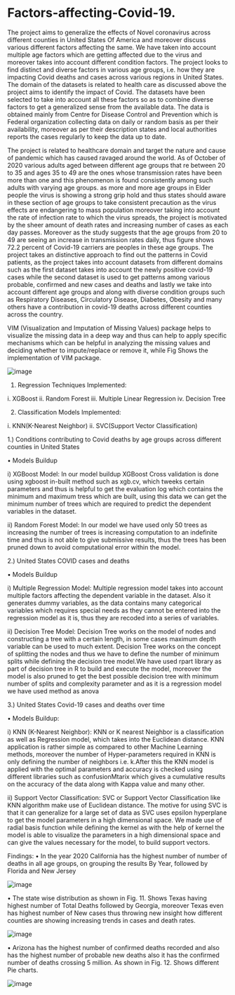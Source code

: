 # Factors-affecting-Covid-19.

The project aims to generalize the effects of Novel coronavirus across different counties in United States Of America and moreover discuss various different factors affecting the same. We have taken into account multiple age factors which are getting affected due to the virus and moreover takes into account different condition factors.
The project looks to find distinct and diverse factors in various age groups, i.e. how they are impacting Covid deaths and cases across various regions in United States. The domain of the datasets is related to health care as discussed above the project aims to identify the impact of Covid. The datasets have been selected to take into account all these factors so as to combine diverse factors to get a generalized sense from the available data. The data is obtained mainly from Centre for Disease Control and Prevention which is Federal organization collecting data on daily or random basis as per their availability, moreover as per their description states and local authorities reports the cases regularly to keep the data up to date.


The project is related to healthcare domain and target the nature and cause of pandemic which has caused ravaged around the world. As of October of 2020 various adults aged between different age groups that re between 20 to 35 and ages 35 to 49 are the ones whose transmission rates have been more than one and this phenomenon is found consistently among such adults with varying age groups. as more and more age groups in Elder people the virus is showing a strong grip hold and thus states should aware in these section of age groups to take consistent precaution as the virus effects are endangering to mass population moreover taking into account the rate of infection rate to which the virus spreads, the project is motivated by the sheer amount of death rates and increasing number of cases as each day passes. Moreover as the study suggests that the age groups from 20 to 49 are seeing an increase in transmission rates daily, thus figure shows 72.2 percent of Covid-19 carriers are peoples in these age groups.
The project takes an distinctive approach to find out the patterns in Covid patients, as the project takes into account datasets from different domains such as the first dataset takes into account the newly positive covid-19 cases while the second dataset is used to get patterns among various probable, confirmed and new cases and deaths and lastly we take into account different age groups and along with diverse condition groups such as Respiratory Diseases, Circulatory Disease, Diabetes, Obesity and many others have a contribution in covid-19 deaths across different counties across the country.

VIM (Visualization and Imputation of Missing Values) package helps to visualize the missing data in a deep way and thus can help to apply specific mechanisms which can be helpful in analyzing the missing values and deciding whether to impute/replace or remove it, while Fig Shows the implementation of VIM package.


![image](https://user-images.githubusercontent.com/78203289/120350915-4f6a2880-c2f7-11eb-9c7a-cfcab6a63ac6.png)

1)	Regression Techniques Implemented:


i.	XGBoost
ii.	Random Forest
iii.	Multiple Linear Regression
iv.	Decision Tree

2)	Classification Models Implemented:

i.	KNN(K-Nearest Neighbor)
ii.	SVC(Support Vector Classification)


1.) Conditions contributing to Covid deaths by age groups across different counties in United States


•	Models Buildup


i)	XGBoost Model:
In our model buildup XGBoost Cross validation is done using xgboost in-built method such as xgb.cv, which tweeks certain parameters and thus is helpful to get the evaluation log which contains the minimum and maximum tress which are built, using this data we can get the minimum number of trees which are required to predict the dependent variables in the dataset.

ii)	Random Forest Model:
In our model we have used only 50 trees as increasing the number of trees is increasing computation to an indefinite time and thus is not able to give submissive results, thus the trees has been pruned down to avoid computational error within the model.

2.) United States COVID cases and deaths


•	Models Buildup


i) Multiple Regression Model:
Multiple regression model takes into account multiple factors affecting the dependent variable in the dataset. Also it generates dummy variables, as the data contains many categorical variables which requires special needs as they cannot be entered into the regression model as it is, thus they are recoded into a series of variables.

ii) Decision Tree Model:
Decision Tree works on the model of nodes and constructing a tree with a certain length, in some cases maximum depth variable can be used to much extent. Decision Tree works on the concept of splitting the nodes and thus we have to define the number of minimum splits while defining the decision tree model.We have used rpart library as part of decision tree in R to build and execute the model, moreover the model is also pruned to get the best possible decision tree with minimum number of splits and complexity parameter and as it is a regression model we have used method as anova

3.) United States Covid-19 cases and deaths over time


•	Models Buildup:


i) KNN (K-Nearest Neighbor):
KNN or K nearest Neighbor is a classification as well as Regression model, which takes into the Euclidean distance. KNN application is rather simple as compared to other Machine Learning methods, moreover the number of Hyper-parameters required in KNN is only defining the number of neighbors i.e. k.After this the KNN model is applied with the optimal parameters and accuracy is checked using different libraries such as confusionMtarix which gives a cumulative results on the accuracy of the data along with Kappa value and many other.

ii)  Support Vector Classification:
SVC or Support Vector Classification like KNN algorithm make use of Euclidean distance. The motive for using SVC is that it can generalize for a large set of data as SVC uses epsilon hyperplane to get the model parameters in a high dimensional space. We made use of radial basis function while defining the kernel as with the help of kernel the model is able to visualize the parameters in a high dimensional space and can give the values necessary for the model, to build support vectors.

Findings:
•	In the year 2020 California has the highest number of number of deaths in all age groups, on grouping the results By Year, followed by Florida and New Jersey


![image](https://user-images.githubusercontent.com/78203289/120352390-a290ab00-c2f8-11eb-95dc-32d522ef4db1.png)

•	The state wise distribution as shown in Fig. 11. Shows Texas having highest number of Total Deaths followed by Georgia, moreover Texas even has highest number of New cases thus throwing new insight how different counties are showing increasing trends in cases and death rates.


![image](https://user-images.githubusercontent.com/78203289/120352458-b0463080-c2f8-11eb-9843-99a97d221add.png)

•	Arizona has the highest number of confirmed deaths recorded and also has the highest number of probable new deaths also it has the confirmed number of deaths crossing 5 million. As shown in Fig. 12. Shows different Pie charts.


![image](https://user-images.githubusercontent.com/78203289/120352512-bdfbb600-c2f8-11eb-9c9f-8c5c4b4fdfcd.png)





